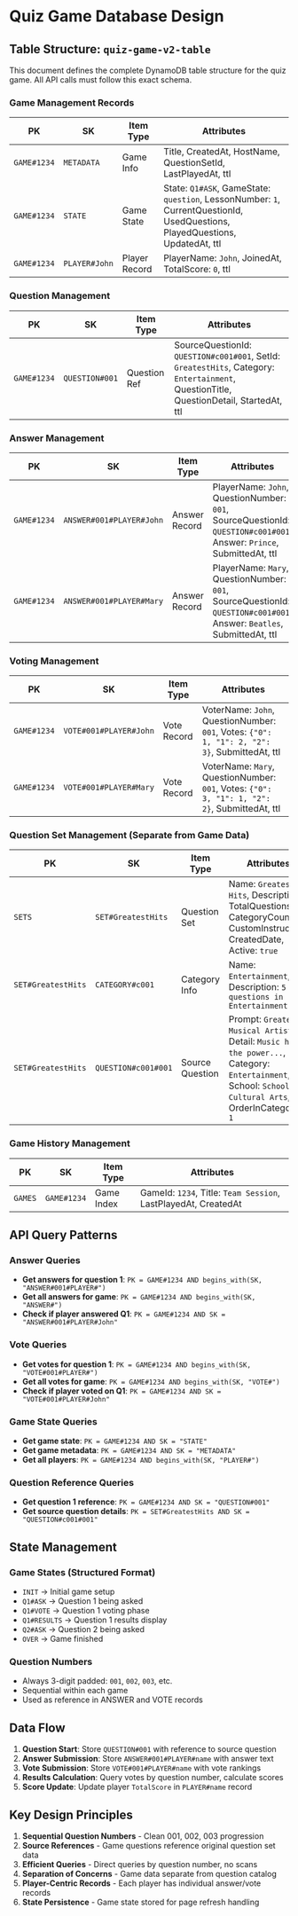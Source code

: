 # Quiz Game Database Design

## Table Structure: `quiz-game-v2-table`

This document defines the complete DynamoDB table structure for the quiz game. All API calls must follow this exact schema.

### Game Management Records

| PK          | SK                    | Item Type        | Attributes                                                     |
| ----------- | --------------------- | ---------------- | -------------------------------------------------------------- |
| `GAME#1234` | `METADATA`            | Game Info        | Title, CreatedAt, HostName, QuestionSetId, LastPlayedAt, ttl  |
| `GAME#1234` | `STATE`               | Game State       | State: `Q1#ASK`, GameState: `question`, LessonNumber: `1`, CurrentQuestionId, UsedQuestions, PlayedQuestions, UpdatedAt, ttl |
| `GAME#1234` | `PLAYER#John`         | Player Record    | PlayerName: `John`, JoinedAt, TotalScore: `0`, ttl            |

### Question Management

| PK          | SK                    | Item Type        | Attributes                                                     |
| ----------- | --------------------- | ---------------- | -------------------------------------------------------------- |
| `GAME#1234` | `QUESTION#001`        | Question Ref     | SourceQuestionId: `QUESTION#c001#001`, SetId: `GreatestHits`, Category: `Entertainment`, QuestionTitle, QuestionDetail, StartedAt, ttl |

### Answer Management

| PK          | SK                         | Item Type        | Attributes                                                |
| ----------- | -------------------------- | ---------------- | --------------------------------------------------------- |
| `GAME#1234` | `ANSWER#001#PLAYER#John`   | Answer Record    | PlayerName: `John`, QuestionNumber: `001`, SourceQuestionId: `QUESTION#c001#001`, Answer: `Prince`, SubmittedAt, ttl |
| `GAME#1234` | `ANSWER#001#PLAYER#Mary`   | Answer Record    | PlayerName: `Mary`, QuestionNumber: `001`, SourceQuestionId: `QUESTION#c001#001`, Answer: `Beatles`, SubmittedAt, ttl |

### Voting Management

| PK          | SK                       | Item Type      | Attributes                                                    |
| ----------- | ------------------------ | -------------- | ------------------------------------------------------------- |
| `GAME#1234` | `VOTE#001#PLAYER#John`   | Vote Record    | VoterName: `John`, QuestionNumber: `001`, Votes: `{"0": 1, "1": 2, "2": 3}`, SubmittedAt, ttl |
| `GAME#1234` | `VOTE#001#PLAYER#Mary`   | Vote Record    | VoterName: `Mary`, QuestionNumber: `001`, Votes: `{"0": 3, "1": 1, "2": 2}`, SubmittedAt, ttl |

### Question Set Management (Separate from Game Data)

| PK          | SK                    | Item Type        | Attributes                                                     |
| ----------- | --------------------- | ---------------- | -------------------------------------------------------------- |
| `SETS`      | `SET#GreatestHits`    | Question Set     | Name: `Greatest Hits`, Description, TotalQuestions: `10`, CategoryCount: `5`, CustomInstruction, CreatedDate, Active: `true` |
| `SET#GreatestHits` | `CATEGORY#c001`   | Category Info    | Name: `Entertainment`, Description: `5 questions in Entertainment` |
| `SET#GreatestHits` | `QUESTION#c001#001` | Source Question | Prompt: `Greatest Musical Artist`, Detail: `Music has the power...`, Category: `Entertainment`, School: `School of Cultural Arts`, OrderInCategory: `1` |

### Game History Management

| PK          | SK                    | Item Type        | Attributes                                                     |
| ----------- | --------------------- | ---------------- | -------------------------------------------------------------- |
| `GAMES`     | `GAME#1234`           | Game Index       | GameId: `1234`, Title: `Team Session`, LastPlayedAt, CreatedAt |

## API Query Patterns

### Answer Queries
- **Get answers for question 1**: `PK = GAME#1234 AND begins_with(SK, "ANSWER#001#PLAYER#")`
- **Get all answers for game**: `PK = GAME#1234 AND begins_with(SK, "ANSWER#")`
- **Check if player answered Q1**: `PK = GAME#1234 AND SK = "ANSWER#001#PLAYER#John"`

### Vote Queries  
- **Get votes for question 1**: `PK = GAME#1234 AND begins_with(SK, "VOTE#001#PLAYER#")`
- **Get all votes for game**: `PK = GAME#1234 AND begins_with(SK, "VOTE#")`
- **Check if player voted on Q1**: `PK = GAME#1234 AND SK = "VOTE#001#PLAYER#John"`

### Game State Queries
- **Get game state**: `PK = GAME#1234 AND SK = "STATE"`
- **Get game metadata**: `PK = GAME#1234 AND SK = "METADATA"`
- **Get all players**: `PK = GAME#1234 AND begins_with(SK, "PLAYER#")`

### Question Reference Queries
- **Get question 1 reference**: `PK = GAME#1234 AND SK = "QUESTION#001"`
- **Get source question details**: `PK = SET#GreatestHits AND SK = "QUESTION#c001#001"`

## State Management

### Game States (Structured Format)
- `INIT` → Initial game setup
- `Q1#ASK` → Question 1 being asked
- `Q1#VOTE` → Question 1 voting phase  
- `Q1#RESULTS` → Question 1 results display
- `Q2#ASK` → Question 2 being asked
- `OVER` → Game finished

### Question Numbers
- Always 3-digit padded: `001`, `002`, `003`, etc.
- Sequential within each game
- Used as reference in ANSWER and VOTE records

## Data Flow

1. **Question Start**: Store `QUESTION#001` with reference to source question
2. **Answer Submission**: Store `ANSWER#001#PLAYER#name` with answer text
3. **Vote Submission**: Store `VOTE#001#PLAYER#name` with vote rankings
4. **Results Calculation**: Query votes by question number, calculate scores
5. **Score Update**: Update player `TotalScore` in `PLAYER#name` record

## Key Design Principles

1. **Sequential Question Numbers** - Clean 001, 002, 003 progression
2. **Source References** - Game questions reference original question set data
3. **Efficient Queries** - Direct queries by question number, no scans
4. **Separation of Concerns** - Game data separate from question catalog
5. **Player-Centric Records** - Each player has individual answer/vote records
6. **State Persistence** - Game state stored for page refresh handling
